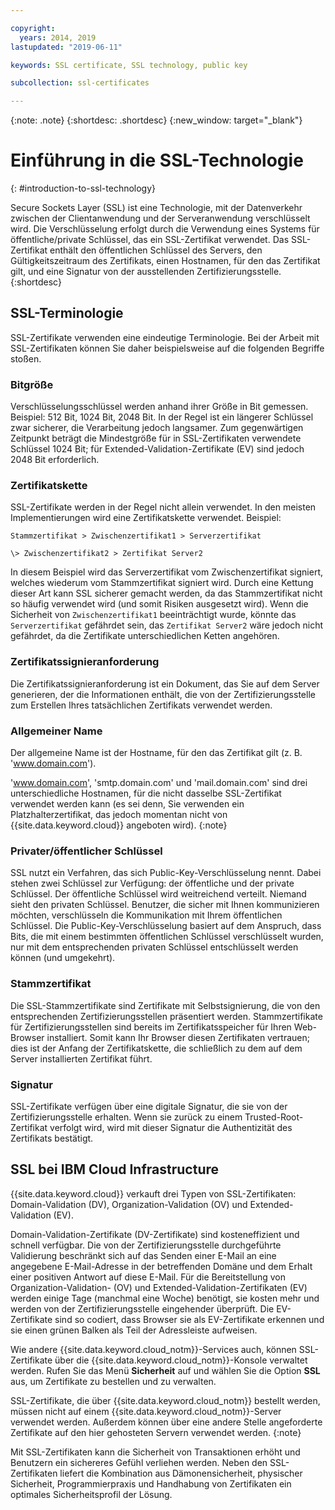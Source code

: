 ```yaml
---

copyright:
  years: 2014, 2019
lastupdated: "2019-06-11"

keywords: SSL certificate, SSL technology, public key

subcollection: ssl-certificates

---
```


{:note: .note}
{:shortdesc: .shortdesc}
{:new_window: target="_blank"}

# Einführung in die SSL-Technologie
{: #introduction-to-ssl-technology}

Secure Sockets Layer (SSL) ist eine Technologie, mit der Datenverkehr zwischen der Clientanwendung und der Serveranwendung verschlüsselt wird. Die Verschlüsselung erfolgt durch die Verwendung eines Systems für öffentliche/private Schlüssel, das ein SSL-Zertifikat verwendet. Das SSL-Zertifikat enthält den öffentlichen Schlüssel des Servers, den Gültigkeitszeitraum des Zertifikats, einen Hostnamen, für den das Zertifikat gilt, und eine Signatur von der ausstellenden Zertifizierungsstelle.
{:shortdesc}

## SSL-Terminologie

SSL-Zertifikate verwenden eine eindeutige Terminologie. Bei der Arbeit mit SSL-Zertifikaten können Sie daher beispielsweise auf die folgenden Begriffe stoßen.

### Bitgröße
Verschlüsselungsschlüssel werden anhand ihrer Größe in Bit gemessen. Beispiel: 512 Bit, 1024 Bit, 2048 Bit. In der Regel ist ein längerer Schlüssel zwar sicherer, die Verarbeitung jedoch langsamer. Zum gegenwärtigen Zeitpunkt beträgt die Mindestgröße für in SSL-Zertifikaten verwendete Schlüssel 1024 Bit; für Extended-Validation-Zertifikate (EV) sind jedoch 2048 Bit erforderlich.

### Zertifikatskette
SSL-Zertifikate werden in der Regel nicht allein verwendet. In den meisten Implementierungen wird eine Zertifikatskette verwendet. Beispiel:

    Stammzertifikat > Zwischenzertifikat1 > Serverzertifikat

    \> Zwischenzertifikat2 > Zertifikat Server2

In diesem Beispiel wird das Serverzertifikat vom Zwischenzertifikat signiert, welches wiederum vom Stammzertifikat signiert wird. Durch eine Kettung dieser Art kann SSL sicherer gemacht werden, da das Stammzertifikat nicht so häufig verwendet wird (und somit Risiken ausgesetzt wird). Wenn die Sicherheit von `Zwischenzertifikat1` beeinträchtigt wurde, könnte das `Serverzertifikat` gefährdet sein, das `Zertifikat Server2` wäre jedoch nicht gefährdet, da die Zertifikate unterschiedlichen Ketten angehören.

### Zertifikatssignieranforderung
Die Zertifikatssignieranforderung ist ein Dokument, das Sie auf dem Server generieren, der die Informationen enthält, die von der Zertifizierungsstelle zum Erstellen Ihres tatsächlichen Zertifikats verwendet werden.

### Allgemeiner Name
Der allgemeine Name ist der Hostname, für den das Zertifikat gilt (z. B. 'www.domain.com').  

 'www.domain.com', 'smtp.domain.com' und 'mail.domain.com' sind drei unterschiedliche Hostnamen, für die nicht dasselbe SSL-Zertifikat verwendet werden kann (es sei denn, Sie verwenden ein Platzhalterzertifikat, das jedoch momentan nicht von {{site.data.keyword.cloud}} angeboten wird).
 {:note}

### Privater/öffentlicher Schlüssel
SSL nutzt ein Verfahren, das sich Public-Key-Verschlüsselung nennt. Dabei stehen zwei Schlüssel zur Verfügung: der öffentliche und der private Schlüssel. Der öffentliche Schlüssel wird weitreichend verteilt. Niemand sieht den privaten Schlüssel. Benutzer, die sicher mit Ihnen kommunizieren möchten, verschlüsseln die Kommunikation mit Ihrem öffentlichen Schlüssel. Die Public-Key-Verschlüsselung basiert auf dem Anspruch, dass Bits, die mit einem bestimmten öffentlichen Schlüssel verschlüsselt wurden, nur mit dem entsprechenden privaten Schlüssel entschlüsselt werden können (und umgekehrt).

### Stammzertifikat
Die SSL-Stammzertifikate sind Zertifikate mit Selbstsignierung, die von den entsprechenden Zertifizierungsstellen präsentiert werden. Stammzertifikate für Zertifizierungsstellen sind bereits im Zertifikatsspeicher für Ihren Web-Browser installiert. Somit kann Ihr Browser diesen Zertifikaten vertrauen; dies ist der Anfang der Zertifikatskette, die schließlich zu dem auf dem Server installierten Zertifikat führt.

### Signatur
SSL-Zertifikate verfügen über eine digitale Signatur, die sie von der Zertifizierungsstelle erhalten. Wenn sie zurück zu einem Trusted-Root-Zertifikat verfolgt wird, wird mit dieser Signatur die Authentizität des Zertifikats bestätigt.

## SSL bei IBM Cloud Infrastructure

{{site.data.keyword.cloud}} verkauft drei Typen von SSL-Zertifikaten: Domain-Validation (DV), Organization-Validation (OV) und Extended-Validation (EV).

Domain-Validation-Zertifikate (DV-Zertifikate) sind kosteneffizient und schnell verfügbar. Die von der Zertifizierungsstelle durchgeführte Validierung beschränkt sich auf das Senden einer E-Mail an eine angegebene E-Mail-Adresse in der betreffenden Domäne und dem Erhalt einer positiven Antwort auf diese E-Mail. Für die Bereitstellung von Organization-Validation- (OV) und Extended-Validation-Zertifikaten (EV) werden einige Tage (manchmal eine Woche) benötigt, sie kosten mehr und werden von der Zertifizierungsstelle eingehender überprüft. Die EV-Zertifikate sind so codiert, dass Browser sie als EV-Zertifikate erkennen und sie einen grünen Balken als Teil der Adressleiste aufweisen.

Wie andere {{site.data.keyword.cloud_notm}}-Services auch, können SSL-Zertifikate über die {{site.data.keyword.cloud_notm}}-Konsole verwaltet werden. Rufen Sie das Menü **Sicherheit** auf und wählen Sie die Option **SSL** aus, um Zertifikate zu bestellen und zu verwalten.  

SSL-Zertifikate, die über {{site.data.keyword.cloud_notm}} bestellt werden, müssen nicht auf einem {{site.data.keyword.cloud_notm}}-Server verwendet werden. Außerdem können über eine andere Stelle angeforderte Zertifikate auf den hier gehosteten Servern verwendet werden.
{:note}

Mit SSL-Zertifikaten kann die Sicherheit von Transaktionen erhöht und Benutzern ein sichereres Gefühl verliehen werden. Neben den SSL-Zertifikaten liefert die Kombination aus Dämonensicherheit, physischer Sicherheit, Programmierpraxis und Handhabung von Zertifikaten ein optimales Sicherheitsprofil der Lösung.

